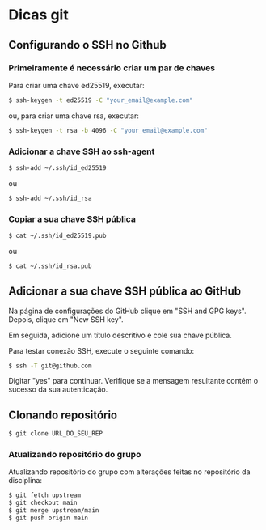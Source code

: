 # Dicas git

## Configurando o SSH no Github

### Primeiramente é necessário criar um par de chaves

Para criar uma chave ed25519, executar: 

```bash
$ ssh-keygen -t ed25519 -C "your_email@example.com"
```
ou, para criar uma chave rsa, executar: 

```bash
$ ssh-keygen -t rsa -b 4096 -C "your_email@example.com"
```

### Adicionar a chave SSH ao ssh-agent

```bash
$ ssh-add ~/.ssh/id_ed25519
```
ou

```bash
$ ssh-add ~/.ssh/id_rsa
```

### Copiar a sua chave SSH pública

```bash
$ cat ~/.ssh/id_ed25519.pub
```
ou

```bash
$ cat ~/.ssh/id_rsa.pub
```

## Adicionar a sua chave SSH pública ao GitHub

Na página de configurações do GitHub clique em "SSH and GPG keys". Depois, clique em "New SSH key".

Em seguida, adicione um título descritivo e cole sua chave pública.

Para testar conexão SSH, execute o seguinte comando: 

```bash
$ ssh -T git@github.com
```

Digitar "yes" para continuar.
Verifique se a mensagem resultante contém o sucesso da sua autenticação.


## Clonando repositório

```bash
$ git clone URL_DO_SEU_REP
```

<!--
## Instalando/Atualizando Z01-tools

```
$ cd SEU_REP
$ ./updateZ01tools.sh
```

O script `updateZ01tools.sh` clona o repositório http://github.com/Insper/z01-tools e o salva em sua pasta $HOME (/home/user/). O script serve para instalar e/ou atualizar a infra da disciplina, deve ser executado sempre que indicado pelo professor.


## Configurando upstream

Referenciando repositório original da disciplina:

```bash
$ git remote add upstream https://github.com/insper/Z01.1
```
-->

### Atualizando repositório do grupo

Atualizando repositório do grupo com alterações feitas no repositório da disciplina:

```bash
$ git fetch upstream
$ git checkout main
$ git merge upstream/main
$ git push origin main
```
